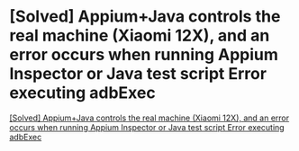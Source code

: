 # [Solved] Appium+Java controls the real machine (Xiaomi 12X), and an error occurs when running Appium Inspector or Java test script Error executing adbExec
[[Solved] Appium+Java controls the real machine (Xiaomi 12X), and an error occurs when running Appium Inspector or Java test script Error executing adbExec](https://aiwithcloud.com/2022/09/15/solved_appiumjava_controls_the_real_machine_xiaomi_12x_and_an_error_occurs_when_running_appium_inspector_or_java_test_script_error_executing_adbexec/)